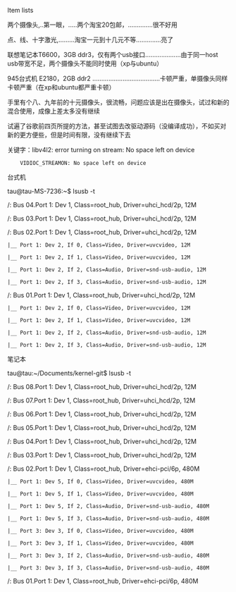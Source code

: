 Item lists

两个摄像头,..第一眼，.....两个淘宝20包邮，..............很不好用

点、线、十字激光,.........淘宝一元到十几元不等..............亮了


联想笔记本T6600，3GB ddr3，仅有两个usb接口....................由于同一host usb带宽不足，两个摄像头不能同时使用（xp与ubuntu）

945台式机 E2180，2GB ddr2 ......................................卡顿严重，单摄像头同样卡顿严重（在xp和ubuntu都严重卡顿）

手里有个八、九年前的十元摄像头，很流畅，问题应该是出在摄像头，试过和新的混合使用，成像上差太多没有继续

试遍了谷歌前四页所提的方法，甚至试图去改驱动源码（没编译成功），不如买对新的更方便些，但是时间有限，没有继续下去

关键字：libv4l2: error turning on stream: No space left on device 

        VIDIOC_STREAMON: No space left on device 
        

台式机

tau@tau-MS-7236:~$ lsusb -t

/:  Bus 04.Port 1: Dev 1, Class=root_hub, Driver=uhci_hcd/2p, 12M

/:  Bus 03.Port 1: Dev 1, Class=root_hub, Driver=uhci_hcd/2p, 12M

/:  Bus 02.Port 1: Dev 1, Class=root_hub, Driver=uhci_hcd/2p, 12M

    |__ Port 1: Dev 2, If 0, Class=Video, Driver=uvcvideo, 12M
    
    |__ Port 1: Dev 2, If 1, Class=Video, Driver=uvcvideo, 12M
    
    |__ Port 1: Dev 2, If 2, Class=Audio, Driver=snd-usb-audio, 12M
    
    |__ Port 1: Dev 2, If 3, Class=Audio, Driver=snd-usb-audio, 12M
    
/:  Bus 01.Port 1: Dev 1, Class=root_hub, Driver=uhci_hcd/2p, 12M

    |__ Port 1: Dev 2, If 0, Class=Video, Driver=uvcvideo, 12M
    
    |__ Port 1: Dev 2, If 1, Class=Video, Driver=uvcvideo, 12M
    
    |__ Port 1: Dev 2, If 2, Class=Audio, Driver=snd-usb-audio, 12M
    
    |__ Port 1: Dev 2, If 3, Class=Audio, Driver=snd-usb-audio, 12M
    
笔记本

tau@tau:~/Documents/kernel-git$ lsusb -t

/:  Bus 08.Port 1: Dev 1, Class=root_hub, Driver=uhci_hcd/2p, 12M 

/:  Bus 07.Port 1: Dev 1, Class=root_hub, Driver=uhci_hcd/2p, 12M 

/:  Bus 06.Port 1: Dev 1, Class=root_hub, Driver=uhci_hcd/2p, 12M 

/:  Bus 05.Port 1: Dev 1, Class=root_hub, Driver=uhci_hcd/2p, 12M 

/:  Bus 04.Port 1: Dev 1, Class=root_hub, Driver=uhci_hcd/2p, 12M 

/:  Bus 03.Port 1: Dev 1, Class=root_hub, Driver=uhci_hcd/2p, 12M 

/:  Bus 02.Port 1: Dev 1, Class=root_hub, Driver=ehci-pci/6p, 480M 

    |__ Port 1: Dev 5, If 0, Class=Video, Driver=uvcvideo, 480M 
    
    |__ Port 1: Dev 5, If 1, Class=Video, Driver=uvcvideo, 480M 
    
    |__ Port 1: Dev 5, If 2, Class=Audio, Driver=snd-usb-audio, 480M 
    
    |__ Port 1: Dev 5, If 3, Class=Audio, Driver=snd-usb-audio, 480M 
    
    |__ Port 3: Dev 3, If 0, Class=Video, Driver=uvcvideo, 480M 
    
    |__ Port 3: Dev 3, If 1, Class=Video, Driver=uvcvideo, 480M 
    
    |__ Port 3: Dev 3, If 2, Class=Audio, Driver=snd-usb-audio, 480M 
    
    |__ Port 3: Dev 3, If 3, Class=Audio, Driver=snd-usb-audio, 480M 
    
/:  Bus 01.Port 1: Dev 1, Class=root_hub, Driver=ehci-pci/6p, 480M 

